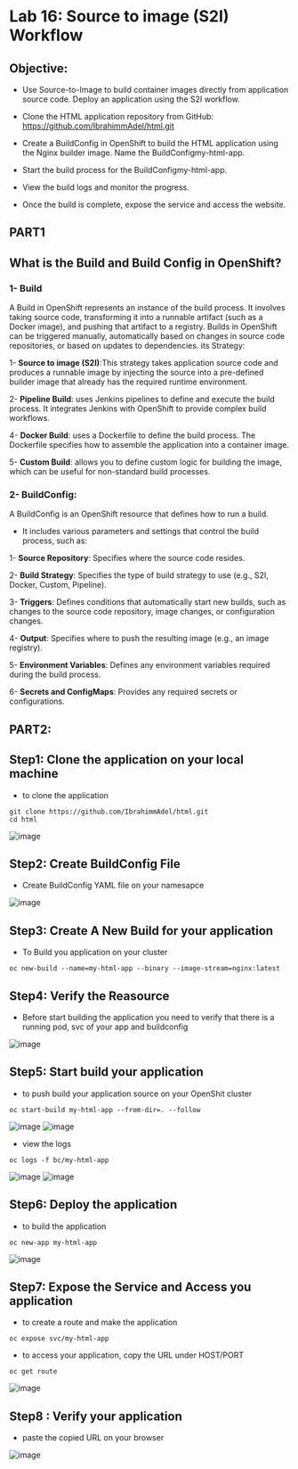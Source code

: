 # Lab 16: Source to image (S2I) Workflow
## Objective:
- Use Source-to-Image to build container images directly from application source code. Deploy an application using the S2I workflow.

- Clone the HTML application repository from GitHub: https://github.com/IbrahimmAdel/html.git

- Create a BuildConfig in OpenShift to build the HTML application using the Nginx builder image. Name the BuildConfigmy-html-app.

- Start the build process for the BuildConfigmy-html-app.

- View the build logs and monitor the progress.

- Once the build is complete, expose the service and access the website.


## PART1
## What is the Build and Build Config in OpenShift?

### 1- Build 
A Build in OpenShift represents an instance of the build process. It involves taking source code, transforming it into a runnable artifact (such as a Docker image), and pushing that artifact to a registry. Builds in OpenShift can be triggered manually, automatically based on changes in source code repositories, or based on updates to dependencies. 
 its Strategy:

 1- **Source to image (S2I)**:This strategy takes application source code and produces a runnable image by injecting the source into a pre-defined builder image that already has the required runtime environment.

 2- **Pipeline Build**: uses Jenkins pipelines to define and execute the build process. It integrates Jenkins with OpenShift to provide complex build workflows.

 4- **Docker Build**: uses a Dockerfile to define the build process. The Dockerfile specifies how to assemble the application into a container image.

 5- **Custom Build**: allows you to define custom logic for building the image, which can be useful for non-standard build processes.

### 2- BuildConfig: 
A BuildConfig is an OpenShift resource that defines how to run a build.

- It includes various parameters and settings that control the build process, such as:

1- **Source Repository**: Specifies where the source code resides.

2- **Build Strategy**: Specifies the type of build strategy to use (e.g., S2I, Docker, Custom, Pipeline).

3- **Triggers**: Defines conditions that automatically start new builds, such as changes to the source code repository, image changes, or configuration changes.

4- **Output**: Specifies where to push the resulting image (e.g., an image registry).

5- **Environment Variables**: Defines any environment variables required during the build process.

6- **Secrets and ConfigMaps**: Provides any required secrets or configurations.

## PART2:

## Step1: Clone the application on your local machine

- to clone the application

```
git clone https://github.com/IbrahimmAdel/html.git
cd html
```
![image](https://github.com/ramy282/iVolve_OJT/assets/60857262/be4ebfa4-0bfc-4089-8aec-29fac694d61f)

## Step2: Create BuildConfig File

- Create BuildConfig YAML file on your namesapce

![image](https://github.com/ramy282/iVolve_OJT/assets/60857262/4999b9c6-604d-4767-8d7d-8ca9501225e6)


##  Step3: Create A New Build for your application 

- To Build you application on your cluster 

```
oc new-build --name=my-html-app --binary --image-stream=nginx:latest
```


## Step4: Verify the Reasource 

- Before start building the application you need to verify that there is a running pod, svc of your app and buildconfig

![image](https://github.com/ramy282/iVolve_OJT/assets/60857262/89eb90af-205a-4fc7-a3d5-8a7ba101c571)

## Step5: Start build your application

- to push build your application source on your OpenShit cluster
```
oc start-build my-html-app --from-dir=. --follow
```
![image](https://github.com/ramy282/iVolve_OJT/assets/60857262/dd4c759c-72dd-413e-bd9a-0baf85b1b767)
![image](https://github.com/ramy282/iVolve_OJT/assets/60857262/2eb7920a-65e7-4f27-a55a-58c9b91943d5)


- view the logs

```
oc logs -f bc/my-html-app
```
![image](https://github.com/ramy282/iVolve_OJT/assets/60857262/ccd84d87-2600-483f-8b41-e30e6171d63c)
![image](https://github.com/ramy282/iVolve_OJT/assets/60857262/a7b665d5-cfb1-4bf1-9f1c-91ad70abfe9d)

## Step6: Deploy the application 

- to build the application
```
oc new-app my-html-app
```
![image](https://github.com/ramy282/iVolve_OJT/assets/60857262/032c9fab-6217-4339-85f7-e43acba80476)

## Step7: Expose the Service and Access you application 

- to create a route and make the application

```
oc expose svc/my-html-app
```

- to access your application, copy the URL under HOST/PORT

```
oc get route
```
![image](https://github.com/ramy282/iVolve_OJT/assets/60857262/7d05ec9c-314e-4f93-81dd-7b183e1c9f2b)

## Step8 : Verify your application 

- paste the copied URL on your browser

![image](https://github.com/ramy282/iVolve_OJT/assets/60857262/a73c1f72-66f0-46b7-8ee0-f041ef15cd16)

  
